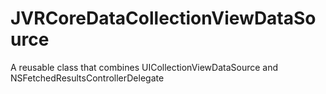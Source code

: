 JVRCoreDataCollectionViewDataSource
===================================

A reusable class that combines UICollectionViewDataSource and NSFetchedResultsControllerDelegate
